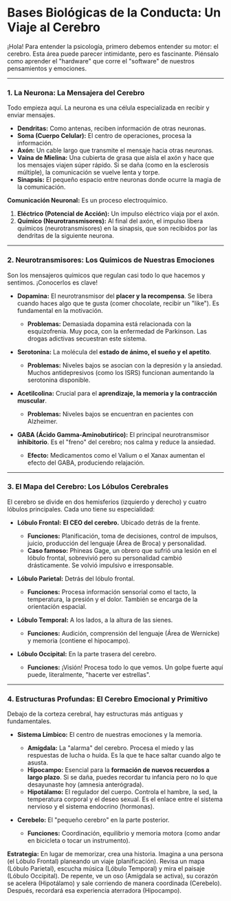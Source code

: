 # Bases Biológicas de la Conducta: Un Viaje al Cerebro

¡Hola! Para entender la psicología, primero debemos entender su motor: el cerebro. Esta área puede parecer intimidante, pero es fascinante. Piénsalo como aprender el "hardware" que corre el "software" de nuestros pensamientos y emociones.

---

### 1. La Neurona: La Mensajera del Cerebro

Todo empieza aquí. La neurona es una célula especializada en recibir y enviar mensajes.

-   **Dendritas:** Como antenas, reciben información de otras neuronas.
-   **Soma (Cuerpo Celular):** El centro de operaciones, procesa la información.
-   **Axón:** Un cable largo que transmite el mensaje hacia otras neuronas.
-   **Vaina de Mielina:** Una cubierta de grasa que aísla el axón y hace que los mensajes viajen súper rápido. Si se daña (como en la esclerosis múltiple), la comunicación se vuelve lenta y torpe.
-   **Sinapsis:** El pequeño espacio entre neuronas donde ocurre la magia de la comunicación.

**Comunicación Neuronal:** Es un proceso electroquímico.
1.  **Eléctrico (Potencial de Acción):** Un impulso eléctrico viaja por el axón.
2.  **Químico (Neurotransmisores):** Al final del axón, el impulso libera químicos (neurotransmisores) en la sinapsis, que son recibidos por las dendritas de la siguiente neurona.

---

### 2. Neurotransmisores: Los Químicos de Nuestras Emociones

Son los mensajeros químicos que regulan casi todo lo que hacemos y sentimos. ¡Conocerlos es clave!

-   **Dopamina:** El neurotransmisor del **placer y la recompensa**. Se libera cuando haces algo que te gusta (comer chocolate, recibir un "like"). Es fundamental en la motivación.
    -   **Problemas:** Demasiada dopamina está relacionada con la esquizofrenia. Muy poca, con la enfermedad de Parkinson. Las drogas adictivas secuestran este sistema.

-   **Serotonina:** La molécula del **estado de ánimo, el sueño y el apetito**.
    -   **Problemas:** Niveles bajos se asocian con la depresión y la ansiedad. Muchos antidepresivos (como los ISRS) funcionan aumentando la serotonina disponible.

-   **Acetilcolina:** Crucial para el **aprendizaje, la memoria y la contracción muscular**.
    -   **Problemas:** Niveles bajos se encuentran en pacientes con Alzheimer.

-   **GABA (Ácido Gamma-Aminobutírico):** El principal neurotransmisor **inhibitorio**. Es el "freno" del cerebro; nos calma y reduce la ansiedad.
    -   **Efecto:** Medicamentos como el Valium o el Xanax aumentan el efecto del GABA, produciendo relajación.

---

### 3. El Mapa del Cerebro: Los Lóbulos Cerebrales

El cerebro se divide en dos hemisferios (izquierdo y derecho) y cuatro lóbulos principales. Cada uno tiene su especialidad:

-   **Lóbulo Frontal:** **El CEO del cerebro.** Ubicado detrás de la frente.
    -   **Funciones:** Planificación, toma de decisiones, control de impulsos, juicio, producción del lenguaje (Área de Broca) y personalidad.
    -   **Caso famoso:** Phineas Gage, un obrero que sufrió una lesión en el lóbulo frontal, sobrevivió pero su personalidad cambió drásticamente. Se volvió impulsivo e irresponsable.

-   **Lóbulo Parietal:** Detrás del lóbulo frontal.
    -   **Funciones:** Procesa información sensorial como el tacto, la temperatura, la presión y el dolor. También se encarga de la orientación espacial.

-   **Lóbulo Temporal:** A los lados, a la altura de las sienes.
    -   **Funciones:** Audición, comprensión del lenguaje (Área de Wernicke) y memoria (contiene el hipocampo).

-   **Lóbulo Occipital:** En la parte trasera del cerebro.
    -   **Funciones:** ¡Visión! Procesa todo lo que vemos. Un golpe fuerte aquí puede, literalmente, "hacerte ver estrellas".

---

### 4. Estructuras Profundas: El Cerebro Emocional y Primitivo

Debajo de la corteza cerebral, hay estructuras más antiguas y fundamentales.

-   **Sistema Límbico:** El centro de nuestras emociones y la memoria.
    -   **Amígdala:** La "alarma" del cerebro. Procesa el miedo y las respuestas de lucha o huida. Es la que te hace saltar cuando algo te asusta.
    -   **Hipocampo:** Esencial para la **formación de nuevos recuerdos a largo plazo**. Si se daña, puedes recordar tu infancia pero no lo que desayunaste hoy (amnesia anterógrada).
    -   **Hipotálamo:** El regulador del cuerpo. Controla el hambre, la sed, la temperatura corporal y el deseo sexual. Es el enlace entre el sistema nervioso y el sistema endocrino (hormonas).

-   **Cerebelo:** El "pequeño cerebro" en la parte posterior.
    -   **Funciones:** Coordinación, equilibrio y memoria motora (como andar en bicicleta o tocar un instrumento).

**Estrategia:** En lugar de memorizar, crea una historia. Imagina a una persona (el Lóbulo Frontal) planeando un viaje (planificación). Revisa un mapa (Lóbulo Parietal), escucha música (Lóbulo Temporal) y mira el paisaje (Lóbulo Occipital). De repente, ve un oso (Amígdala se activa), su corazón se acelera (Hipotálamo) y sale corriendo de manera coordinada (Cerebelo). Después, recordará esa experiencia aterradora (Hipocampo).
